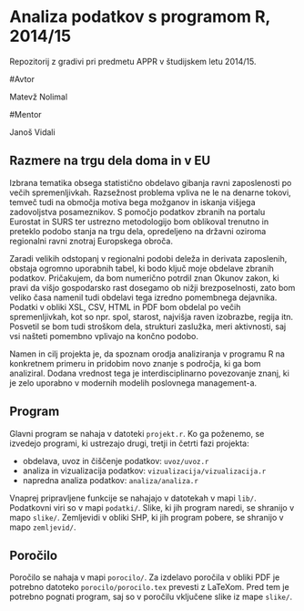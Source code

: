 
# Analiza podatkov s programom R, 2014/15

Repozitorij z gradivi pri predmetu APPR v študijskem letu 2014/15.

#Avtor

Matevž Nolimal

#Mentor

Janoš Vidali

## Razmere na trgu dela doma in v EU

Izbrana tematika obsega statistično obdelavo gibanja ravni zaposlenosti po večih spremenljivkah. Razsežnost problema vpliva ne le na denarne tokovi, temveč tudi na območja motiva bega možganov in iskanja višjega zadovoljstva posameznikov. S pomočjo podatkov zbranih na portalu Eurostat in SURS ter ustrezno metodologijo bom oblikoval trenutno in preteklo podobo stanja na trgu dela, opredeljeno na državni oziroma regionalni ravni znotraj Europskega obroča.

Zaradi velikih odstopanj v regionalni podobi deleža in derivata zaposlenih, obstaja ogromno uporabnih tabel, ki bodo ključ moje obdelave zbranih podatkov. Pričakujem, da bom numerično potrdil znan Okunov zakon, ki pravi da višjo gospodarsko rast dosegamo ob nižji brezposelnosti, zato bom veliko časa namenil tudi obdelavi tega izredno pomembnega dejavnika. Podatki v obliki XSL, CSV, HTML in PDF bom obdelal po večih spremenljivkah, kot so npr. spol, starost, najvišja raven izobrazbe, regija itn. Posvetil se bom tudi stroškom dela, strukturi zaslužka, meri aktivnosti, saj vsi našteti pomembno vplivajo na končno podobo. 

Namen in cilj projekta je, da spoznam orodja analiziranja v programu R na konkretnem primeru in pridobim novo znanje s področja, ki ga bom analiziral. Dodana vrednost tega je interdisciplinarno povezovanje znanj, ki je zelo uporabno v modernih modelih poslovnega management-a.

## Program

Glavni program se nahaja v datoteki `projekt.r`. Ko ga poženemo, se izvedejo
programi, ki ustrezajo drugi, tretji in četrti fazi projekta:

* obdelava, uvoz in čiščenje podatkov: `uvoz/uvoz.r`
* analiza in vizualizacija podatkov: `vizualizacija/vizualizacija.r`
* napredna analiza podatkov: `analiza/analiza.r`

Vnaprej pripravljene funkcije se nahajajo v datotekah v mapi `lib/`. Podatkovni
viri so v mapi `podatki/`. Slike, ki jih program naredi, se shranijo v mapo
`slike/`. Zemljevidi v obliki SHP, ki jih program pobere, se shranijo v mapo
`zemljevid/`.

## Poročilo

Poročilo se nahaja v mapi `porocilo/`. Za izdelavo poročila v obliki PDF je
potrebno datoteko `porocilo/porocilo.tex` prevesti z LaTeXom. Pred tem je
potrebno pognati program, saj so v poročilu vključene slike iz mape `slike/`.
